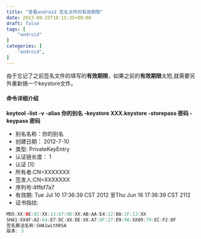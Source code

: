 ```yaml
---
title: "查看android 签名文件的有效期限"
date: 2013-09-25T10:15:35+08:00
draft: false
tags: [
    "android"
]
categories: [
    "android",
]
---
```


由于忘记了之前签名文件的填写的**有效期限**，如果之前的**有效期限**太短,就需要另外重新搞一个keystore文件。

#### 命令详细介绍

**keytool -list -v -alias 你的别名 -keystore XXX.keystore -storepass 密码 -keypass 密码**

- 别名名称：你的别名
- 创建日期： 2012-7-10
- 类型: PrivateKeyEntry
- 认证链长度： 1
- 认证 [1]:
- 所有者:CN=XXXXXXX
- 签发人:CN=XXXXXXX
- 序列号:4ffbf7a7
- 有效期: Tue Jul 10 17:36:39 CST 2012 至Thu Jun 16 17:36:39 CST 2112
- 证书指纹:
```java
MD5:XX:0E:02:XX:13:67:9D:XX:AB:AA:E4:12:BA:1F:13:XX
SHA1:XX4F:A2:64:E7:DC:XX:DE:XX:A7:0F:27:E9:98:XX09:79:EC:F2:DF
签名算法名称:SHA1withRSA
版本: 3
```
